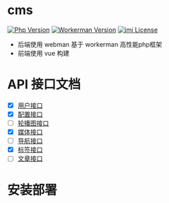 # cms

[![Php Version](https://img.shields.io/badge/php-%3E=7.4-brightgreen.svg)](https://secure.php.net/)
[![Workerman Version](https://img.shields.io/badge/workerman-%3E=4.0.20-brightgreen.svg)](https://github.com/walkor/Workerman)
[![imi License](https://img.shields.io/badge/license-Apache%202.0-brightgreen.svg)](https://github.com/cgpipline/strack/blob/master/LICENSE)

- 后端使用 webman 基于 workerman 高性能php框架
- 前端使用 vue 构建

# API 接口文档

- [x] [用户接口](/wiki/User.md)
- [x] [配置接口](/wiki/Options.md)
- [ ] [轮播图接口](/wiki/Carousel.md)
- [x] [媒体接口](/wiki/Media.md)
- [ ] [导航接口](/wiki/Navigation.md)
- [x] [标签接口](/wiki/Tag.md)
- [ ] [文章接口](/wiki/Post.md)

# 安装部署
